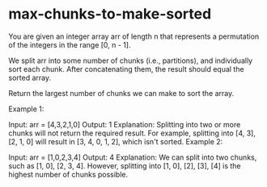 # max-chunks-to-make-sorted
You are given an integer array arr of length n that represents a permutation of the integers in the range [0, n - 1].

We split arr into some number of chunks (i.e., partitions), and individually sort each chunk. After concatenating them, the result should equal the sorted array.

Return the largest number of chunks we can make to sort the array.

 

Example 1:

Input: arr = [4,3,2,1,0]
Output: 1
Explanation:
Splitting into two or more chunks will not return the required result.
For example, splitting into [4, 3], [2, 1, 0] will result in [3, 4, 0, 1, 2], which isn't sorted.
Example 2:

Input: arr = [1,0,2,3,4]
Output: 4
Explanation:
We can split into two chunks, such as [1, 0], [2, 3, 4].
However, splitting into [1, 0], [2], [3], [4] is the highest number of chunks possible.
